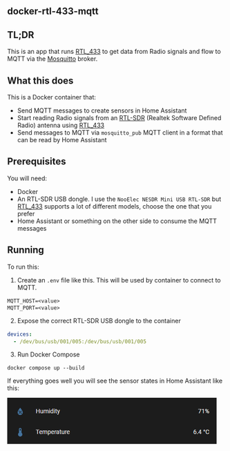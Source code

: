 ## docker-rtl-433-mqtt

## TL;DR

This is an app that runs [RTL_433](https://github.com/merbanan/rtl_433) to get data from Radio signals and flow to MQTT via the [Mosquitto](https://mosquitto.org/) broker.

## What this does

This is a Docker container that:
- Send MQTT messages to create sensors in Home Assistant
- Start reading Radio signals from an [RTL-SDR](https://en.wikipedia.org/wiki/Software-defined_radio) (Realtek Software Defined Radio) antenna using [RTL_433](https://github.com/merbanan/rtl_433)
- Send messages to MQTT via `mosquitto_pub` MQTT client in a format that can be read by Home Assistant

## Prerequisites

You will need:
- Docker
- An RTL-SDR USB dongle. I use the `NooElec NESDR Mini USB RTL-SDR` but [RTL_433](https://github.com/merbanan/rtl_433) supports a lot of different models, choose the one that you prefer
- Home Assistant or something on the other side to consume the MQTT messages

## Running

To run this:

1. Create an `.env` file like this.
   This will be used by container to connect to MQTT.
```
MQTT_HOST=<value>
MQTT_PORT=<value>
```

2. Expose the correct RTL-SDR USB dongle to the container
```yaml
devices:
  - /dev/bus/usb/001/005:/dev/bus/usb/001/005
```

3. Run Docker Compose
```shell
docker compose up --build
```

If everything goes well you will see the sensor states in Home Assistant like this:

![Home Assistant](home-assistant.png)